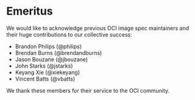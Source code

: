# Emeritus

We would like to acknowledge previous OCI image spec maintainers and their huge contributions to our collective success:

- Brandon Philips (@philips)
- Brendan Burns (@brendandburns)
- Jason Bouzane (@jbouzane)
- John Starks (@jstarks)
- Keyang Xie (@xiekeyang)
- Vincent Batts (@vbatts)

We thank these members for their service to the OCI community.
